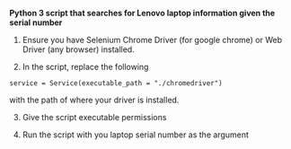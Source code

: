 **Python 3 script that searches for Lenovo laptop information given the serial number**

1) Ensure you have Selenium Chrome Driver (for google chrome) or Web Driver (any browser) installed.

2) In the script, replace the following 
```
service = Service(executable_path = "./chromedriver") 
```
with the path of where your driver is installed.

3) Give the script executable permissions

4) Run the script with you laptop serial number as the argument
